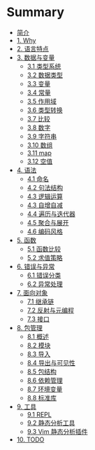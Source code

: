 # Summary

* [简介](README.md)
* [1. Why](chapter1/README.md)
* [2. 语言特点](chapter2/README.md)
* [3. 数据与变量]()
    * [3.1 类型系统](chapter3/type_system.md)
    * [3.2 数据类型](chapter3/type.md)
    * [3.3 变量](chapter3/var.md)
    * [3.4 常量](chapter3/constant.md)
    * [3.5 作用域](chapter3/scope.md)
    * [3.6 类型转换](chapter3/conversion.md)
    * [3.7 比较](chapter3/compare.md)
    * [3.8 数字](chapter3/number.md)
    * [3.9 字符串](chapter3/string.md)
    * [3.10 数组](chapter3/array.md)
    * [3.11 map](chapter3/map.md)
    * [3.12 空值](chapter3/null.md)
* [4. 语法]()
    * [4.1 命名](chapter4/naming.md)
    * [4.2 句法结构](chapter4/structure.md)
    * [4.3 逻辑运算](chapter4/logic.md)
    * [4.3 自增自减](chapter4/increase_decrease.md)
    * [4.4 遍历与迭代器](chapter4/iterator.md)
    * [4.5 聚合与展开](chapter4/spread_rest.md)
    * [4.6 编码风格](chapter4/style_guide.md)
* [5. 函数]()
    * [5.1 函数比较](chapter5/function.md)
    * [5.2 求值策略](chapter5/evaluation_strategy.md)
* [6. 错误与异常]()
    * [6.1 错误分类](chapter6/classification.md)
    * [6.2 异常处理](chapter6/exception.md)
* [7. 面向对象](chapter7/README.md)
    * [7.1 继承链](chapter7/inherit_chain.md)
    * [7.2 反射与元编程](chapter7/reflection_metaprogramming.md)
    * [7.3 接口](chapter7/interface.md)
* [8. 包管理]()
    * [8.1 概述](chapter8/overview.md)
    * [8.2 模块](chapter8/module.md)
    * [8.3 导入](chapter8/import.md)
    * [8.4 导出与可见性](chapter8/export.md)
    * [8.5 包结构](chapter8/package_structure.md)
    * [8.6 依赖管理](chapter8/dependency_management.md)
    * [8.7 环境变量](chapter8/env_var.md)
    * [8.8 标准库](chapter8/std_lib.md)
* [9. 工具]()
    * [9.1 REPL](chapter9/repl.md)
    * [9.2 静态分析工具](chapter9/static_analysis.md)
    * [9.3 Vim 静态分析插件](chapter9/vim_static_analysis.md)
* [10. TODO](chapter10/README.md)

